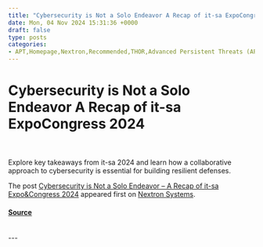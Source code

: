 ```yaml
---
title: "Cybersecurity is Not a Solo Endeavor A Recap of it-sa ExpoCongress 2024"
date: Mon, 04 Nov 2024 15:31:36 +0000
draft: false
type: posts
categories: 
- APT,Homepage,Nextron,Recommended,THOR,Advanced Persistent Threats (APTs),APT Detection,Cybersecurity,it-sa Expo&Congress 2024,THOR APT Scanner,Threat Detection
---
```

# Cybersecurity is Not a Solo Endeavor A Recap of it-sa ExpoCongress 2024

<br/>

<br/>
Explore key takeaways from it-sa 2024 and learn how a collaborative approach to cybersecurity is essential for building resilient defenses.

The post [Cybersecurity is Not a Solo Endeavor – A Recap of it-sa Expo&Congress 2024](https://www.nextron-systems.com/2024/11/04/cybersecurity-is-not-a-solo-endeavor/) appeared first on [Nextron Systems](https://www.nextron-systems.com).

#### [Source](https://www.nextron-systems.com/2024/11/04/cybersecurity-is-not-a-solo-endeavor/)

<br/>
---
